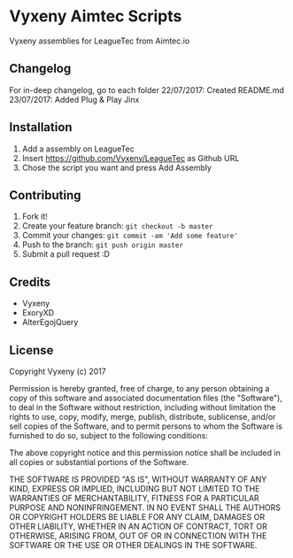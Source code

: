 # Vyxeny Aimtec Scripts
Vyxeny assemblies for LeagueTec from Aimtec.io

## Changelog
For in-deep changelog, go to each folder
22/07/2017: Created README.md
23/07/2017: Added Plug & Play Jinx

## Installation
1. Add a assembly on LeagueTec
2. Insert https://github.com/Vyxeny/LeagueTec as Github URL
3. Chose the script you want and press Add Assembly

## Contributing
1. Fork it!
2. Create your feature branch: `git checkout -b master`
3. Commit your changes: `git commit -am 'Add some feature'`
4. Push to the branch: `git push origin master`
5. Submit a pull request :D

## Credits
- Vyxeny
- ExoryXD
- AlterEgojQuery

## License
Copyright Vyxeny (c) 2017 

Permission is hereby granted, free of charge, to any person obtaining a copy
of this software and associated documentation files (the "Software"), to deal
in the Software without restriction, including without limitation the rights
to use, copy, modify, merge, publish, distribute, sublicense, and/or sell
copies of the Software, and to permit persons to whom the Software is
furnished to do so, subject to the following conditions:

The above copyright notice and this permission notice shall be included in all
copies or substantial portions of the Software.

THE SOFTWARE IS PROVIDED "AS IS", WITHOUT WARRANTY OF ANY KIND, EXPRESS OR
IMPLIED, INCLUDING BUT NOT LIMITED TO THE WARRANTIES OF MERCHANTABILITY,
FITNESS FOR A PARTICULAR PURPOSE AND NONINFRINGEMENT. IN NO EVENT SHALL THE
AUTHORS OR COPYRIGHT HOLDERS BE LIABLE FOR ANY CLAIM, DAMAGES OR OTHER
LIABILITY, WHETHER IN AN ACTION OF CONTRACT, TORT OR OTHERWISE, ARISING FROM,
OUT OF OR IN CONNECTION WITH THE SOFTWARE OR THE USE OR OTHER DEALINGS IN THE
SOFTWARE.
